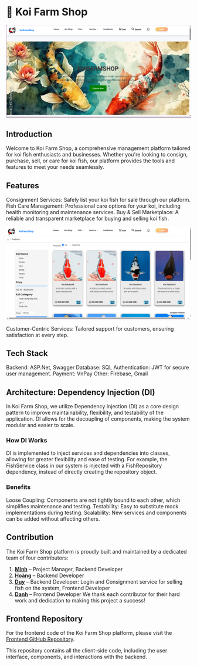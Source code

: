 ﻿# 🌊 Koi Farm Shop

![Koi Farm Shop Screenshot](./images/Homepage.png)

## Introduction
Welcome to Koi Farm Shop, a comprehensive management platform tailored for koi fish enthusiasts and businesses. 
Whether you're looking to consign, purchase, sell, or care for koi fish, our platform provides the tools and features to meet your needs seamlessly.

## Features
Consignment Services: Safely list your koi fish for sale through our platform.
Fish Care Management: Professional care options for your koi, including health monitoring and maintenance services.
Buy & Sell Marketplace: A reliable and transparent marketplace for buying and selling koi fish.

![Koi Shop Screenshot](./images/KoiShop.png)

Customer-Centric Services: Tailored support for customers, ensuring satisfaction at every step.

## Tech Stack
Backend: ASP.Net, Swagger
Database: SQL
Authentication: JWT for secure user management.
Payment: VnPay
Other: Firebase, Gmail

## Architecture: Dependency Injection (DI)
In Koi Farm Shop, we utilize Dependency Injection (DI) as a core design pattern to improve maintainability, flexibility, and testability of the application. DI allows for the decoupling of components, making the system modular and easier to scale.

### How DI Works
DI is implemented to inject services and dependencies into classes, allowing for greater flexibility and ease of testing. For example, the FishService class in our system is injected with a FishRepository dependency, instead of directly creating the repository object.

### Benefits
Loose Coupling: Components are not tightly bound to each other, which simplifies maintenance and testing.
Testability: Easy to substitute mock implementations during testing.
Scalability: New services and components can be added without affecting others.

## Contribution
The Koi Farm Shop platform is proudly built and maintained by a dedicated team of four contributors:

1. **[Minh](https://github.com/pq-minh)** – Project Manager, Backend Developer
2. **[Hoàng](https://github.com/VHoangSE)** –  Backend Developer
3. **[Duy](https://github.com/ChickenCode-FPT)** – Backend Developer: Login and Consignment service for selling fish on the system, Frontend Developer
4. **[Danh](https://github.com/danh-pham235)** – Frontend Developer
We thank each contributor for their hard work and dedication to making this project a success!

## Frontend Repository  
For the frontend code of the Koi Farm Shop platform, please visit the [Frontend GitHub Repository](https://github.com/pq-minh/KoiFarmShopFE).

This repository contains all the client-side code, including the user interface, components, and interactions with the backend.
